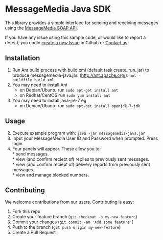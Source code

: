 # MessageMedia Java SDK
This library provides a simple interface for sending and receiving messages using the [MessageMedia SOAP API](http://www.messagemedia.com.au/wp-content/uploads/2013/05/MessageMedia_Messaging_Web_Service.pdf?eacfbb).

If you have any issue using this sample code, or would like to report a defect, you could [create a new Issue](https://github.com/messagemedia/messagemedia-java/issues/new) in Github or [Contact us](http://www.messagemedia.com.au/contact-us).

## Installation 
1. Run Ant build process with build.xml (default task create_run_jar) to produce messagemedia-java.jar. (http://ant.apache.org/): ```ant -buildfile build.xml```
2. You may need to install Ant
     * on Debian/Ubuntu run ```sudo apt-get install ant```
     * on Redhat/CentOS run ```sudo yum install ant```
3. You may need to install java-jre-7 eg
     * on Debian/Ubuntu run ```sudo apt-get install openjdk-7-jdk```

## Usage
   2. Execute example program with: ```java -jar messagemedia-java.jar```
   3. Input your MessageMedia User ID and Password when prompted. Press login.
   4. Four panels will appear. These allow you to:<br>
     * send messages.<br>
     * view (and confirm reciept of) replies to previously sent messages.<br>
     * view (and confirm reciept of) delivery reports from previously sent messages.<br>
     * view and manage blocked numbers.<br>

## Contributing
We welcome contributions from our users. Contributing is easy:

  1.  Fork this repo
  2.  Create your feature branch (`git checkout -b my-new-feature`)
  3.  Commit your changes (`git commit -am 'Add some feature'`)
  4.  Push to the branch (`git push origin my-new-feature`)
  5.  Create a Pull Request

